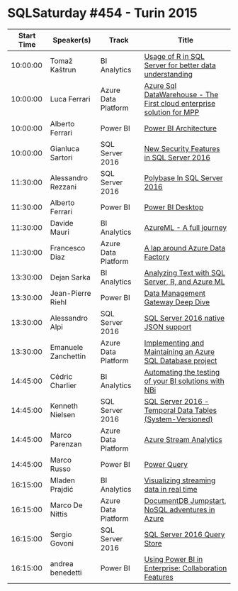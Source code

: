 # SQLSaturday #454 - Turin 2015
Start Time|Speaker(s)|Track|Title
---|---|---|---
10:00:00|Tomaž Kaštrun|BI  Analytics|[Usage of R in SQL Server for better data understanding](38183.md)
10:00:00|Luca Ferrari|Azure Data Platform|[Azure Sql DataWarehouse - The First cloud enterprise solution for MPP](38686.md)
10:00:00|Alberto Ferrari|Power BI|[Power BI Architecture](40247.md)
10:00:00|Gianluca Sartori|SQL Server 2016|[New Security Features in SQL Server 2016](40259.md)
11:30:00|Alessandro Rezzani|SQL Server 2016|[Polybase In SQL Server 2016](37977.md)
11:30:00|Alberto Ferrari|Power BI|[Power BI Desktop](40248.md)
11:30:00|Davide Mauri|BI  Analytics|[AzureML - A full journey](40418.md)
11:30:00|Francesco Diaz|Azure Data Platform|[A lap around Azure Data Factory](40970.md)
13:30:00|Dejan Sarka|BI  Analytics|[Analyzing Text with SQL Server, R, and Azure ML](38382.md)
13:30:00|Jean-Pierre Riehl|Power BI|[Data Management Gateway Deep Dive](38387.md)
13:30:00|Alessandro Alpi|SQL Server 2016|[SQL Server 2016 native JSON support](39924.md)
13:30:00|Emanuele Zanchettin|Azure Data Platform|[Implementing and Maintaining an Azure SQL Database project](40266.md)
14:45:00|Cédric Charlier|BI  Analytics|[Automating the testing of your BI solutions with NBi](38634.md)
14:45:00|Kenneth Nielsen|SQL Server 2016|[SQL Server 2016 - Temporal Data Tables (System-Versioned)](38800.md)
14:45:00|Marco Parenzan|Azure Data Platform|[Azure Stream Analytics](40239.md)
14:45:00|Marco Russo|Power BI|[Power Query](40255.md)
16:15:00|Mladen Prajdić|BI  Analytics|[Visualizing streaming data in real time](38996.md)
16:15:00|Marco De Nittis|Azure Data Platform|[DocumentDB Jumpstart, NoSQL adventures in Azure](40130.md)
16:15:00|Sergio Govoni|SQL Server 2016|[SQL Server 2016 Query Store](40230.md)
16:15:00|andrea benedetti|Power BI|[Using Power BI in Enterprise: Collaboration Features](40487.md)
